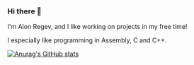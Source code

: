 ### Hi there 👋
I'm Alon Regev, and I like working on projects in my free time!

I especially like programming in Assembly, C and C++.

[![Anurag's GitHub stats](https://github-readme-stats.vercel.app/api?username=Alon-Regev)](https://github.com/anuraghazra/github-readme-stats)

<!--
**Alon-Regev/Alon-Regev** is a ✨ _special_ ✨ repository because its `README.md` (this file) appears on your GitHub profile.

Here are some ideas to get you started:

- 🔭 I’m currently working on ...
- 🌱 I’m currently learning ...
- 👯 I’m looking to collaborate on ...
- 🤔 I’m looking for help with ...
- 💬 Ask me about ...
- 📫 How to reach me: ...
- 😄 Pronouns: ...
- ⚡ Fun fact: ...
-->
